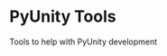 # PyUnity Tools

<!--
[![License](https://img.shields.io/pypi/l/pyunity-tools.svg?v=1)](https://pypi.python.org/pypi/pyunity-tools)
[![PyPI version](https://img.shields.io/pypi/v/pyunity-tools.svg?v=1)](https://pypi.python.org/pypi/pyunity-tools)
[![Python version](https://img.shields.io/pypi/pyversions/pyunity-tools.svg?logo=python&logoColor=FBE072)](https://pypi.python.org/pypi/pyunity-tools)
[![Commits since last release](https://img.shields.io/github/commits-since/pyunity/pyunity-tools/0.4.0.svg)](https://github.com/pyunity/pyunity-tools/compare/0.1.0...master)
[![Language grade: Python](https://img.shields.io/lgtm/grade/python/g/pyunity/pyunity-tools.svg?logo=lgtm)](https://lgtm.com/projects/g/rayzchen/pyunity/context:python)
-->

Tools to help with PyUnity development



